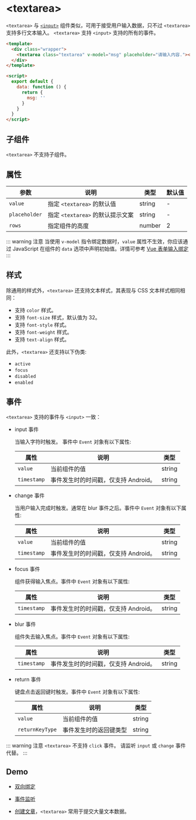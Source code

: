 # &lt;textarea&gt;

`<textarea>` 与 [`<input>`](./input.md) 组件类似，可用于接受用户输入数据，只不过 `<textarea>` 支持多行文本输入。 `<textarea>` 支持 `<input>` 支持的所有的事件。

```html
<template>
  <div class="wrapper">
    <textarea class="textarea" v-model="msg" placeholder="请输入内容."></textarea>
  </div>
</template>

<script>
  export default {
    data: function () {
      return {
        msg: ''
      }
    }
  }
</script>
```

## 子组件

`<textarea>` 不支持子组件。

## 属性

| 参数        | 说明                | 类型   | 默认值 |
| ---------- | -------------      | -----  | ----- |
| `value` | 指定 `<textarea>` 的默认值 | string | - |
| `placeholder` | 指定 `<textarea>` 的默认提示文案 | string | - |
| `rows` | 指定组件的高度 | number | 2 |

::: warning 注意
当使用 `v-model` 指令绑定数据时，`value` 属性不生效，你应该通过 JavaScript 在组件的 `data` 选项中声明初始值。详情可参考 [Vue 表单输入绑定](https://cn.vuejs.org/v2/guide/forms.html#%E5%9F%BA%E7%A1%80%E7%94%A8%E6%B3%95)
:::

## 样式

除通用的样式外，`<textarea>` 还支持文本样式，其表现与 CSS 文本样式相同相同：

- 支持 `color` 样式。
- 支持 `font-size` 样式，默认值为 32。
- 支持 `font-style` 样式。
- 支持 `font-weight` 样式。
- 支持 `text-align` 样式。

此外，`<textarea>` 还支持以下伪类:

- `active`
- `focus`
- `disabled`
- `enabled`

## 事件

`<textarea>` 支持的事件与 `<input>` 一致：

- input 事件

  当输入字符时触发。 事件中 `Event` 对象有以下属性:

  | 属性        | 说明           | 类型   |
  | ---------- | ------------- | -----  |
  | `value` | 当前组件的值 | string |
  | `timestamp` | 事件发生时的时间戳，仅支持 Android。 | string |

- change 事件

  当用户输入完成时触发。通常在 blur 事件之后。事件中 `Event` 对象有以下属性:

  | 属性        | 说明           | 类型   |
  | ---------- | ------------- | -----  |
  | `value` | 当前组件的值 | string |
  | `timestamp` | 事件发生时的时间戳，仅支持 Android。 | string |

- focus 事件

  组件获得输入焦点。事件中 `Event` 对象有以下属性:

  | 属性        | 说明           | 类型   |
  | ---------- | ------------- | -----  |
  | `timestamp` | 事件发生时的时间戳，仅支持 Android。 | string |

- blur 事件

  组件失去输入焦点。事件中 `Event` 对象有以下属性:

  | 属性        | 说明           | 类型   |
  | ---------- | ------------- | -----  |
  | `timestamp` | 事件发生时的时间戳，仅支持 Android。 | string |

- return 事件

  键盘点击返回键时触发。事件中 `Event` 对象有以下属性:

  | 属性        | 说明           | 类型   |
  | ---------- | ------------- | -----  |
  | `value` | 当前组件的值 | string |
  | `returnKeyType` | 事件发生时的返回键类型 | string |

::: warning 注意
`<textarea>` 不支持 `click` 事件。 请监听 `input` 或 `change` 事件代替。
:::

## Demo

- [双向绑定](http://dotwe.org/vue/d884b0c18891a05d653253c0f0a94bc1)
- [事件监听](http://dotwe.org/vue/4e2ba256d993ec2186c388e9d80157ea)
- [创建文章](http://dotwe.org/vue/6dd65122144d9ad26594c0f900c75cd4)，`<textarea>` 常用于提交大量文本数据。

  <IPhoneImg imgSrc="https://img.alicdn.com/tfs/TB1UWA7n4TpK1RjSZFGXXcHqFXa-750-1334.gif" />
